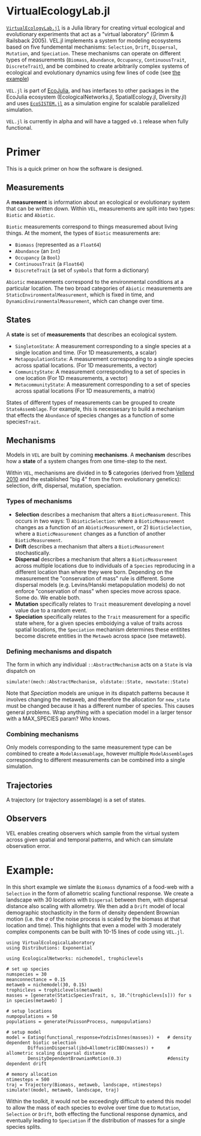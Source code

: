# VirtualEcologyLab.jl

[`VirtualEcologyLab.jl`](https://gottacatchenall.github.io/VirtualEcologyLab.jl/dev/)
is a Julia library for creating virtual ecological and evolutionary experiments
that act as a "virtual laboratory" (Grimm & Railsback 2005).  VEL.jl implements
a system for modeling ecosystems based on five fundemental mechanisms:
`Selection`, `Drift`, `Dispersal`, `Mutation`, and `Speciation`. These
mechanisms can operate on different types of measurements (`Biomass`,
`Abundance`, `Occupancy`, `ContinuousTrait`, `DiscreteTrait`), and be combined
to create arbitrarily complex systems of ecological and evolutionary dynamics
using few lines of code (see [the example](#example))

`VEL.jl` is part of [EcoJulia](https://github.com/EcoJulia), and has interfaces
to other packages in the EcoJulia ecosystem (EcologicalNetworks.jl,
SpatialEcology.jl, Diversity.jl) and uses
[`EcoSISTEM.jl`](https://github.com/boydorr/EcoSISTEM.jl) as a simulation engine
for scalable parallelized simulation.

`VEL.jl` is currently in alpha and will have a tagged `v0.1` release when fully
functional.

# Primer

This is a quick primer on how the software is designed.

## Measurements

A **measurement** is information about an ecological or evolutionary system that
can be written down. Within `VEL`, measurements are split into two types:
`Biotic` and `Abiotic`.

`Biotic` measurements correspond to things measuremed about living things. At
the moment, the types of `Biotic` measurements are:

- `Biomass` (represented as a `Float64`)
- `Abundance` (an `Int`)
- `Occupancy` (a `Bool`)
- `ContinuousTrait` (a `Float64`)
- `DiscreteTrait` (a set of `symbols` that form a dictionary)

`Abiotic` measurements correspond to the environmental conditions at a
particular location. The two broad categories of `Abiotic` measurements are
`StaticEnvironmentalMeasurement`, which is fixed in time, and
`DynamicEnvironmentalMeasurement`, which can change over time.

## States

A **state** is set of **measurements** that describes an ecological system.

- `SingletonState`: A measurement corresponding to a single species at a single location and time. (For 1D measurements, a scalar)
- `MetapopulationState`: A measurement corresponding to a single species across spatial locations. (For
  1D measurements, a vector)
- `CommunityState`: A measurement corresponding to a set of species in one location (For 1D measurements, a vector)
- `MetacommunityState`: A measurement corresponding to a set of species across spatial locations (For 1D measurements, a
  matrix)

States of different types of measurements can be grouped to create
`StateAssemblage`. For example, this is necessesary to build a
mechanism that effects the `Abundance` of species changes as a function of some species`Trait`.

## Mechanisms

Models in `VEL` are built by comining **mechanisms**. A **mechanism** describes
how a **state** of a system  changes from one time-step to the next.

Within `VEL`, mechanisms are divided in to **5** categories  (derived from
[Vellend 2010](http://www.dx.doi.org/10.1086/652373) and the established "big 4"
from the from evolutionary genetics): selection, drift, dispersal, mutation,
speciation.

### Types of mechanisms

- **Selection** describes a mechanism that alters a `BioticMeasurement`. This occurs in two ways: 1) `AbioticSelection`: where a `BioticMeasurement` changes as a function of an `AbioticMeasurement`, or 2) `BioticSelection`, where a `BioticMeasurement` changes as a function of another `BioticMeasurement`.
- **Drift** describes a mechanism that alters a `BioticMeasurement` stochastically.
- **Dispersal** describes a mechanism that alters a `BioticMeasurement` across multiple locations due to individuals of a `Species` reproducing in a different location than where they were born. Depending on the measurement the "conservation of mass" rule is different. Some dispersal models (e.g. Levins/Hanski metapopulation models)  do not enforce "conservation of mass" when species move across space. Some do. We enable both. 
- **Mutation** specifically relates to `Trait` measurement developing a novel value due to a random event.
- **Speciation** specifically relates to the `Trait` measurement for a specific state where, for a given species emboidying a value of traits across spatial locations, the `Speciation` mechanism determines these entitites become discrete entities in the `Metaweb` across space (see metaweb).


### Defining mechanisms and dispatch

The form in which any individual `::AbstractMechanism` acts on a `State` is via
dispatch on

`simulate!(mech::AbstractMechanism, oldstate::State, newstate::State)`


Note that *Speciation* models are unique in its dispatch patterns because it
involves changing the metaweb, and therefore the allocation for `new_state` must
be changed because it has a different number of species. This causes general
problems. Wrap anything with a speciation model in a larger tensor with a
MAX_SPECIES param? Who knows.


### Combining mechanisms

Only models corresponding to the same measurement type can be combined to create
a `ModelAssemablage`, however multiple `ModelAssemblage`s corresponding to
different measurements can be combined into a single simulation.  

## Trajectories

A trajectory (or trajectory assemblage) is a set of states.

## Observers

VEL enables creating observers which sample from the virtual system across given
spatial and temporal patterns, and which can simulate observation error.  

# Example:

In this short example we simlate the `Biomass` dynamics of a food-web with a
`Selection` in the form of allometric scaling functional response. We create a
landscape with 30 locations with `Dispersal` between them, with dispersal
distance also scaling with allometry. We then add a `Drift` model of local
demographic stochasticity in the form of density dependent Brownian motion (i.e.
the $\sigma$ of the noise process is scaled by the biomass at that location and
time). This highlights that even a model with 3 moderately complex components
can be built with 10-15 lines of code using `VEL.jl`.  

```
using VirtualEcologicalLaboratory
using Distributions: Exponential

using EcologicalNetworks: nichemodel, trophiclevels

# set up species
numspecies = 30
meanconnectance = 0.15
metaweb = nichemodel(30, 0.15)
trophiclevs = trophiclevels(metaweb)
masses = [generate(StaticSpeciesTrait, s, 10.^(trophiclevs[s])) for s in species(metaweb) ]

# setup locations
numpopulations = 50
populations = generate(PoissonProcess, numpopulations)

# setup model  
model = Eating(functional_response=YodzisInnes(masses)) +   # density dependent biotic selection
        DiffusionDispersal(ibd=AllometricIBD(masses)) +     # allometric scaling dispersal distance
        DensityDependentBrownianMotion(0.3)                 #density dependent drift

# memory allocation
ntimesteps = 500
traj = Trajectory(Biomass, metaweb, landscape, ntimesteps)
simulate!(model, metaweb, landscape, traj)

```

Within the toolkit, it would not be exceedingly difficult to extend this model
to allow the mass of each species to evolve over time due to `Mutation`,
`Selection` or `Drift`, both effecting the functional response dynamics, and
eventually leading to `Speciation` if the distribution of masses for a single
species splits.
